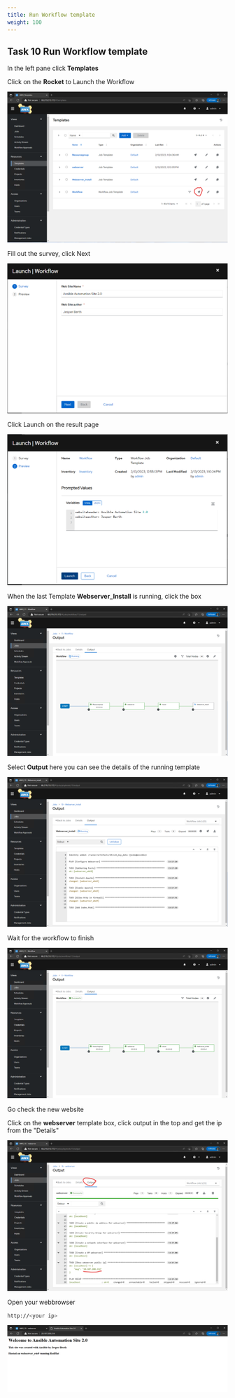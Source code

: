 ```yaml
---
title: Run Workflow template
weight: 100
---
```


## Task 10 Run Workflow template

In the left pane click __Templates__

Click on the __Rocket__ to Launch the Workflow

![Alt text](images/27_run_workflow.png?raw=true "Launch workflow")

Fill out the survey, click Next

![Alt text](images/28_run_workflow_survey.png?raw=true "Launch workflow survey")

Click Launch on the result page

![Alt text](images/29_run_workflow_survey_result.png?raw=true "Launch workflow survey result")

When the last Template __Webserver_Install__ is running, click the box

![Alt text](images/30_webserver_template_run.png?raw=true "Launch workflow survey result")

Select __Output__ here you can see the details of the running template

![Alt text](images/30_webserver_template_run_output.png?raw=true "Launch workflow survey result")

Wait for the workflow to finish

![Alt text](images/30_workflow_result.png?raw=true "Launch workflow result")

Go check the new website

Click on the __webserver__ template box, click output in the top and get the ip from the "Details"

![Alt text](images/31_workflow_result_details_ip.png?raw=true "Get IP")

Open your webbrowser

```bash
http://<your ip>
```

![Alt text](images/32_result_ip.png?raw=true "Show website")

